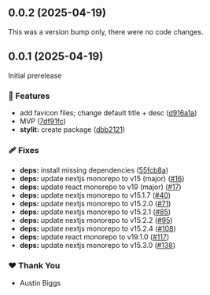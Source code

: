 ## 0.0.2 (2025-04-19)

This was a version bump only, there were no code changes.

## 0.0.1 (2025-04-19)

Initial prerelease

### 🚀 Features

- add favicon files; change default title + desc ([d916a1a](https://github.com/austinbiggs/stylit/commit/d916a1a))
- MVP ([7df91fc](https://github.com/austinbiggs/stylit/commit/7df91fc))
- **stylit:** create package ([dbb2121](https://github.com/austinbiggs/stylit/commit/dbb2121))

### 🩹 Fixes

- **deps:** install missing dependencies ([55fcb8a](https://github.com/austinbiggs/stylit/commit/55fcb8a))
- **deps:** update nextjs monorepo to v15 (major) ([#16](https://github.com/austinbiggs/stylit/pull/16))
- **deps:** update react monorepo to v19 (major) ([#17](https://github.com/austinbiggs/stylit/pull/17))
- **deps:** update nextjs monorepo to v15.1.7 ([#40](https://github.com/austinbiggs/stylit/pull/40))
- **deps:** update nextjs monorepo to v15.2.0 ([#71](https://github.com/austinbiggs/stylit/pull/71))
- **deps:** update nextjs monorepo to v15.2.1 ([#85](https://github.com/austinbiggs/stylit/pull/85))
- **deps:** update nextjs monorepo to v15.2.2 ([#95](https://github.com/austinbiggs/stylit/pull/95))
- **deps:** update nextjs monorepo to v15.2.4 ([#108](https://github.com/austinbiggs/stylit/pull/108))
- **deps:** update react monorepo to v19.1.0 ([#117](https://github.com/austinbiggs/stylit/pull/117))
- **deps:** update nextjs monorepo to v15.3.0 ([#138](https://github.com/austinbiggs/stylit/pull/138))

### ❤️ Thank You

- Austin Biggs
